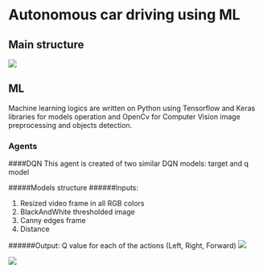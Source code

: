 

# Autonomous car driving using ML 


## Main structure
![](https://supercoolserver.azurewebsites.net/assets/img/arduino_structure.jpg)

## ML

Machine learning logics are written on Python using Tensorflow and Keras libraries for models operation and OpenCv for Computer Vision image preprocessing and objects detection.

### Agents

####DQN
This agent is created of two similar DQN models: target and q model

#####Models structure
######Inputs: 
1. Resized video frame in all RGB colors
2. BlackAndWhite thresholded image
3. Canny edges frame 
4. Distance

######Output:
Q value for each of the actions (Left, Right, Forward)
![](https://supercoolserver.azurewebsites.net/assets/img/DQN_qnetwork.png)


![](https://supercoolserver.azurewebsites.net/assets/img/arduino_car.jpg)
